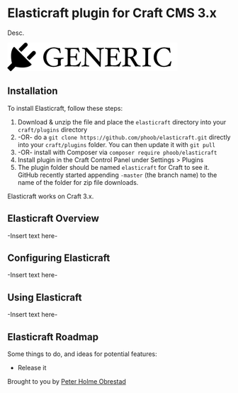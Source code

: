 # Elasticraft plugin for Craft CMS 3.x

Desc.

![Screenshot](resources/img/plugin-logo.png)

## Installation

To install Elasticraft, follow these steps:

1. Download & unzip the file and place the `elasticraft` directory into your `craft/plugins` directory
2.  -OR- do a `git clone https://github.com/phoob/elasticraft.git` directly into your `craft/plugins` folder.  You can then update it with `git pull`
3.  -OR- install with Composer via `composer require phoob/elasticraft`
4. Install plugin in the Craft Control Panel under Settings > Plugins
5. The plugin folder should be named `elasticraft` for Craft to see it.  GitHub recently started appending `-master` (the branch name) to the name of the folder for zip file downloads.

Elasticraft works on Craft 3.x.

## Elasticraft Overview

-Insert text here-

## Configuring Elasticraft

-Insert text here-

## Using Elasticraft

-Insert text here-

## Elasticraft Roadmap

Some things to do, and ideas for potential features:

* Release it

Brought to you by [Peter Holme Obrestad](https://dfo.no)
